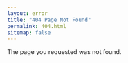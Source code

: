 ```yaml
---
layout: error
title: "404 Page Not Found"
permalink: 404.html
sitemap: false
---
```


The page you requested was not found.